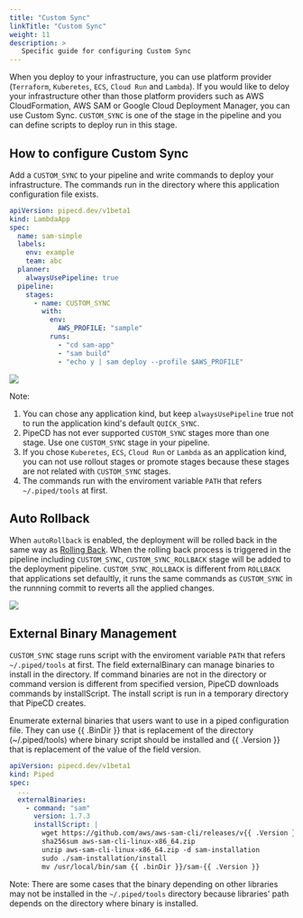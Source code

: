 ```yaml
---
title: "Custom Sync"
linkTitle: "Custom Sync"
weight: 11
description: >
   Specific guide for configuring Custom Sync
---
```


When you deploy to your infrastructure, you can use platform provider (`Terraform`, `Kuberetes`, `ECS`, `Cloud Run` and `Lambda`).
If you would like to deloy your infrastructure other than those platform providers such as AWS CloudFormation, AWS SAM or Google Cloud Deployment Manager, you can use Custom Sync.
`CUSTOM_SYNC` is one of the stage in the pipeline and you can define scripts to deploy run in this stage.

## How to configure Custom Sync
Add a `CUSTOM_SYNC` to your pipeline and write commands to deploy your infrastructure. 
The commands run in the directory where this application configuration file exists.
```yaml
apiVersion: pipecd.dev/v1beta1
kind: LambdaApp
spec:
  name: sam-simple
  labels:
    env: example
    team: abc
  planner:
    alwaysUsePipeline: true
  pipeline:
    stages:
      - name: CUSTOM_SYNC
        with:
          env:
            AWS_PROFILE: "sample"
          runs: 
            - "cd sam-app"
            - "sam build"
            - "echo y | sam deploy --profile $AWS_PROFILE"
```

![](/images/custom-sync.png)

Note:
1. You can chose any application kind, but keep `alwaysUsePipeline` true not to run the application kind's default `QUICK_SYNC`.
2. PipeCD has not ever supported `CUSTOM_SYNC` stages more than one stage. Use one `CUSTOM_SYNC` stage in your pipeline.
3. If you chose `Kuberetes`, `ECS`, `Cloud Run` or `Lambda` as an application kind, you can not use rollout stages or promote stages because these stages are not related with `CUSTOM_SYNC` stages.
4. The commands run with the enviroment variable `PATH` that refers `~/.piped/tools` at first.

## Auto Rollback
When `autoRollback` is enabled, the deployment will be rolled back in the same way as [Rolling Back](../rolling-back-a-deployment).
When the rolling back process is triggered in the pipeline including `CUSTOM_SYNC`, `CUSTOM_SYNC_ROLLBACK` stage will be added to the deployment pipeline.
`CUSTOM_SYNC_ROLLBACK` is different from `ROLLBACK` that applications set defaultly, it runs the same commands as `CUSTOM_SYNC` in the runnning commit to reverts all the applied changes.

![](/images/custom-sync-rollback.png)

## External Binary Management
`CUSTOM_SYNC` stage runs script with the enviroment variable `PATH` that refers `~/.piped/tools` at first. The field externalBinary can manage binaries to install in the directory. If command binaries are not in the directory or command version is different from specified version, PipeCD downloads commands by installScript. The install script is run in a temporary directory that PipeCD creates.

Enumerate external binaries that users want to use in a piped configuration file. They can use {{ .BinDir }} that is replacement of the directory (~/.piped/tools) where binary script should be installed and {{ .Version }} that is replacement of the value of the field version.

```yaml
apiVersion: pipecd.dev/v1beta1
kind: Piped
spec:
  ...
  externalBinaries:
    - command: "sam"
      version: 1.7.3
      installScript: |
        wget https://github.com/aws/aws-sam-cli/releases/v{{ .Version }}download/aws-sam-cli-linux-x86_64.zip
        sha256sum aws-sam-cli-linux-x86_64.zip
        unzip aws-sam-cli-linux-x86_64.zip -d sam-installation
        sudo ./sam-installation/install
        mv /usr/local/bin/sam {{ .binDir }}/sam-{{ .Version }}
```
Note:
There are some cases that the binary depending on other libraries may not be installed in the `~/.piped/tools` directory because libraries' path depends on the directory where binary is installed.